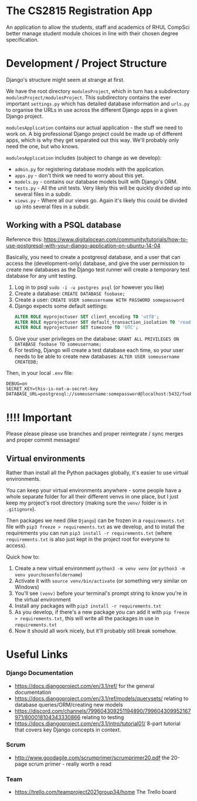 # The CS2815 Registration App
An application to allow the students, staff and academics of RHUL CompSci better manage
student module choices in line with their chosen degree specification.

# Development / Project Structure
Django's structure might seem at strange at first. 

We have the root directory `modulesProject`,  which in turn has a subdirectory `modulesProject/modulesProject`. This 
subdirectory contains the ever important `settings.py` which has detailed database information and `urls.py` to organise
the URLs in use across the different Django apps in a given Django project.

`modulesApplication` contains our actual application - the stuff we need to work on. A big professional Django project could
be made up of different apps, which is why they get separated out this way. We'll probably only need the one, but
who knows.

`modulesApplication` includes (subject to change as we develop):
* `admin.py` for registering database models with the application.
* `apps.py` - don't think we need to worry about this yet.
* `models.py` - contains our database models built with Django's ORM.
* `tests.py` - All the unit tests. Very likely this will be quickly divided up into several files in a subdir.
* `views.py` - Where all our views go. Again it's likely this could be divided up into several files in a subdir.  

## Working with a PSQL database
Reference this: https://www.digitalocean.com/community/tutorials/how-to-use-postgresql-with-your-django-application-on-ubuntu-14-04

Basically, you need to create a postgresql database, and a user that can access the (development-only) database, and
give the user permission to create new databases as the Django test runner will create a temporary 
test database for any unit testing.
1) Log in to psql `sudo -i -u postgres psql` (or however you like)
2) Create a database: `CREATE DATABASE foobase;`
3) Create a user: `CREATE USER someusername WITH PASSWORD somepassword`
4) Django expects some default settings:
   ```sql
   ALTER ROLE myprojectuser SET client_encoding TO 'utf8';
   ALTER ROLE myprojectuser SET default_transaction_isolation TO 'read committed';
   ALTER ROLE myprojectuser SET timezone TO 'UTC';
   ```
5) Give your user privileges on the database: `GRANT ALL PRIVILEGES ON DATABASE foobase TO someusername;`
6) For testing, Django will create a test database each time, so your user needs to be able to create new databases:
    `ALTER USER someusername CREATEDB;`
   
Then, in your local `.env` file:
```
DEBUG=on
SECRET_KEY=this-is-not-a-secret-key
DATABASE_URL=postgresql://someusername:somepassword@localhost:5432/foobase
```
# !!!! Important
Please please please use branches and proper reintegrate / sync merges and proper commit messages!

## Virtual environments
Rather than install all the Python packages globally, it's easier to use virtual environments.

You can keep your virtual environments anywhere - some people have a whole separate folder for all their different venvs
in one place, but I just keep my project's root directory (making sure the `venv/` folder is in `.gitignore`).

Then packages we need (like `Django`) can be frozen in a `requirements.txt` file with `pip3 freeze > requirements.txt` as
we develop, and to install the requirements you can run `pip3 install -r requirements.txt` (where
`requirements.txt` is also just kept in the project root for everyone to access).

Quick how to:
1. Create a new virtual environment `python3 -m venv venv` (or `python3 -m venv yourchosenfoldername`)
2. Activate it with `source venv/bin/activate` (or something very similar on Windows)
3. You'll see `(venv)` before your terminal's prompt string to know you're in the virtual environment
4. Install any packages with `pip3 install -r requirements.txt`
5. As you develop, if there's a new package you can add it with `pip freeze > requirements.txt`, this will
write all the packages in use in `requirements.txt`
6. Now it should all work nicely, but it'll probably still break somehow.

# Useful Links
### Django Documentation
* https://docs.djangoproject.com/en/3.1/ref/ for the general documentation
* https://docs.djangoproject.com/en/3.1/ref/models/querysets/ relating to database queries/ORM/creating new models
* https://discord.com/channels/799604309251194890/799604309952167971/800018104343330866 relating to testing
* https://docs.djangoproject.com/en/3.1/intro/tutorial01/ 8-part tutorial that covers key Django concepts in context.  
### Scrum
* http://www.goodagile.com/scrumprimer/scrumprimer20.pdf the 20-page scrum primer - really worth a read

### Team
* https://trello.com/teamproject2021group34/home The Trello board

